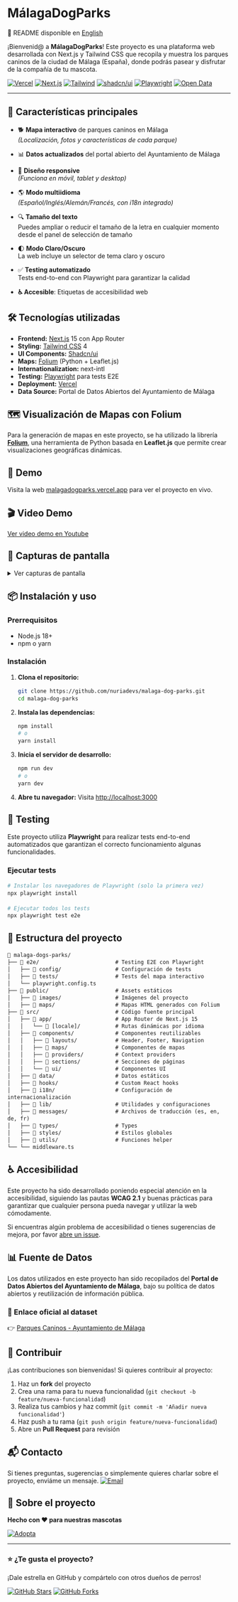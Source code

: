 # MálagaDogParks

📘 README disponible en [English](./README.md)

¡Bienvenid@ a **MálagaDogParks**! Este proyecto es una plataforma web desarrollada con Next.js y Tailwind CSS que recopila y muestra los parques caninos de la ciudad de Málaga (España), donde podrás pasear y disfrutar de la compañía de tu mascota.

[![Vercel](https://img.shields.io/badge/Deploy-Vercel-black?style=for-the-badge&logo=vercel)](https://malaga-dog-parks.vercel.app/) [![Next.js](https://img.shields.io/badge/Next.js-15-000000?style=for-the-badge&logo=next.js)](https://nextjs.org/) [![Tailwind](https://img.shields.io/badge/Tailwind-4-38bdf8?style=for-the-badge&logo=tailwindcss)](https://tailwindcss.com/) [![shadcn/ui](https://img.shields.io/badge/shadcn/ui-000000?style=for-the-badge&logo=react)](https://ui.shadcn.com/) [![Playwright](https://img.shields.io/badge/Playwright-2EAD33?style=for-the-badge&logo=playwright)](https://playwright.dev/) [![Open Data](https://img.shields.io/badge/Data-Open_Government-2B8CC4?style=for-the-badge)](https://datosabiertos.malaga.eu/)

----------

## 🚀 Características principales

-   🐕 **Mapa interactivo** de parques caninos en Málaga  
    _(Localización, fotos y características de cada parque)_
    
-   📊 **Datos actualizados** del portal abierto del Ayuntamiento de Málaga
    
-   📲 **Diseño responsive**  
    _(Funciona en móvil, tablet y desktop)_
    
-   🌎 **Modo multiidioma**  
    _(Español/Inglés/Alemán/Francés, con i18n integrado)_
    
-   🔍 **Tamaño del texto**  
    Puedes ampliar o reducir el tamaño de la letra en cualquier momento desde el panel de selección de tamaño
    
-   🌓 **Modo Claro/Oscuro**  
    La web incluye un selector de tema claro y oscuro
    
-   ✅ **Testing automatizado**  
    Tests end-to-end con Playwright para garantizar la calidad
    
-  **♿ Accesible**: Etiquetas de accesibilidad web
    

## 🛠️ Tecnologías utilizadas

-   **Frontend:** [Next.js](https://nextjs.org/) 15 con App Router
-   **Styling:** [Tailwind CSS](https://tailwindcss.com/) 4
-   **UI Components:** [Shadcn/ui](https://ui.shadcn.com/)
-   **Maps:** [Folium](https://python-visualization.github.io/folium/) (Python + Leaflet.js)
-   **Internationalization:** next-intl
-   **Testing:** [Playwright](https://playwright.dev/) para tests E2E
-   **Deployment:** [Vercel](https://vercel.com/)
-   **Data Source:** Portal de Datos Abiertos del Ayuntamiento de Málaga

## 🗺️ Visualización de Mapas con Folium

Para la generación de mapas en este proyecto, se ha utilizado la librería **[Folium](https://python-visualization.github.io/folium/)**, una herramienta de Python basada en **Leaflet.js** que permite crear visualizaciones geográficas dinámicas.

## 🚀 Demo

Visita la web [malagadogparks.vercel.app](https://malaga-dog-parks.vercel.app/) para ver el proyecto en vivo.

## 🎬 Video Demo

<a href="https://youtu.be/sru8bcC0Mgs" 
   target="_blank" 
   rel="noopener noreferrer" 
   aria-label="Ver demostración de la aplicación Málaga Dog Parks en YouTube (se abre en nueva pestaña)">
   Ver video demo en Youtube
</a>

## 📱 Capturas de pantalla

<details> <summary>Ver capturas de pantalla</summary>

### 💻 Escritorio

<img src="./public/images/desktop-view.png" alt="Desktop View" width="500" />

### 📱 Tablet

<img src="./public/images/tablet-view.png" alt="Tablet View" width="350" />

### 📱 Móvil

<img src="./public/images/mobile-view.png" alt="Mobile View" width="250" /> </details>

## 📦 Instalación y uso

### Prerrequisitos

-   Node.js 18+
-   npm o yarn

### Instalación

1.  **Clona el repositorio:**
    
    ```bash
    git clone https://github.com/nuriadevs/malaga-dog-parks.git
    cd malaga-dog-parks
    
    ```
    
2.  **Instala las dependencias:**
    
    ```bash
    npm install
    # o
    yarn install
    
    ```
    
3.  **Inicia el servidor de desarrollo:**
    
    ```bash
    npm run dev
    # o
    yarn dev
    
    ```
    
4.  **Abre tu navegador:** Visita [http://localhost:3000](http://localhost:3000/)
    

## 🧪 Testing

Este proyecto utiliza **Playwright** para realizar tests end-to-end automatizados que garantizan el correcto funcionamiento algunas funcionalidades.

### Ejecutar tests

```bash
# Instalar los navegadores de Playwright (solo la primera vez)
npx playwright install

# Ejecutar todos los tests
npx playwright test e2e
```

## 📁 Estructura del proyecto

```plaintext
📁 malaga-dogs-parks/
├── 📁 e2e/                        # Testing E2E con Playwright
│   ├── 📁 config/                 # Configuración de tests
│   ├── 📁 tests/                  # Tests del mapa interactivo
│   └── playwright.config.ts
├── 📁 public/                     # Assets estáticos
│   ├── 📁 images/                 # Imágenes del proyecto
│   ├── 📁 maps/                   # Mapas HTML generados con Folium
├── 📁 src/                        # Código fuente principal
│   ├── 📁 app/                    # App Router de Next.js 15
│   │   └── 📁 [locale]/           # Rutas dinámicas por idioma
│   ├── 📁 components/             # Componentes reutilizables
│   │   ├── 📁 layouts/            # Header, Footer, Navigation
│   │   ├── 📁 maps/               # Componentes de mapas
│   │   ├── 📁 providers/          # Context providers
│   │   ├── 📁 sections/           # Secciones de páginas
│   │   └── 📁 ui/                 # Componentes UI 
│   ├── 📁 data/                   # Datos estáticos
│   ├── 📁 hooks/                  # Custom React hooks
│   ├── 📁 i18n/                   # Configuración de internacionalización
│   ├── 📁 lib/                    # Utilidades y configuraciones
│   ├── 📁 messages/               # Archivos de traducción (es, en, de, fr)
│   ├── 📁 types/                  # Types
│   ├── 📁 styles/                 # Estilos globales
│   ├── 📁 utils/                  # Funciones helper
└── └── middleware.ts
```

## ♿ Accesibilidad

Este proyecto ha sido desarrollado poniendo especial atención en la accesibilidad, siguiendo las pautas **WCAG 2.1** y buenas prácticas para garantizar que cualquier persona pueda navegar y utilizar la web cómodamente. 

Si encuentras algún problema de accesibilidad o tienes sugerencias de mejora, por favor [abre un issue](https://github.com/nuriadevs/malaga-dog-parks/issues).

## 📊 Fuente de Datos

Los datos utilizados en este proyecto han sido recopilados del **Portal de Datos Abiertos del Ayuntamiento de Málaga**, bajo su política de datos abiertos y reutilización de información pública.

### 🔗 Enlace oficial al dataset

👉 [Parques Caninos - Ayuntamiento de Málaga](https://datosabiertos.malaga.eu/dataset/parques-caninos)

## 🤝 Contribuir

¡Las contribuciones son bienvenidas! Si quieres contribuir al proyecto:

1. Haz un **fork** del proyecto  
2. Crea una rama para tu nueva funcionalidad (`git checkout -b feature/nueva-funcionalidad`)  
3. Realiza tus cambios y haz commit (`git commit -m 'Añadir nueva funcionalidad'`)  
4. Haz push a tu rama (`git push origin feature/nueva-funcionalidad`)  
5. Abre un **Pull Request** para revisión  


## 📬 Contacto
Si tienes preguntas, sugerencias o simplemente quieres charlar sobre el proyecto, enviáme un mensaje.
[![Email](https://img.shields.io/badge/Email-D14836?logo=gmail&logoColor=white)](mailto:nuriadevs@gmail.com) 

## 💝 Sobre el proyecto

**Hecho con ❤️ para nuestras mascotas**

[![Adopta](https://img.shields.io/badge/%F0%9F%90%B6-Adopta_no_compres-FF5722?style=flat-square)](https://www.protectoramalaga.com/)

----------

### ⭐ ¿Te gusta el proyecto?

¡Dale estrella en GitHub y compártelo con otros dueños de perros!

[![GitHub Stars](https://img.shields.io/github/stars/nuriadevs/malaga-dog-parks?style=social)](https://github.com/nuriadevs/malaga-dog-parks) [![GitHub Forks](https://img.shields.io/github/forks/nuriadevs/malaga-dog-parks?style=social)](https://github.com/nuriadevs/malaga-dog-parks)